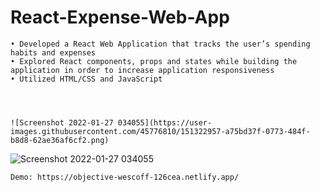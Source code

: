# React-Expense-Web-App

    • Developed a React Web Application that tracks the user’s spending habits and expenses
    • Explored React components, props and states while building the application in order to increase application responsiveness 
    • Utilized HTML/CSS and JavaScript 
    

    
    
    ![Screenshot 2022-01-27 034055](https://user-images.githubusercontent.com/45776810/151322957-a75bd37f-0773-484f-b8d8-62ae36af6cf2.png)


    
    
![Screenshot 2022-01-27 034055](https://user-images.githubusercontent.com/45776810/151323088-7130283f-0c21-49ba-bb65-787771b541c6.png)

    Demo: https://objective-wescoff-126cea.netlify.app/
